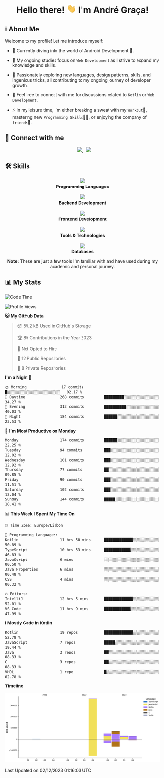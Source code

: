 <h1 align="center">Hello there! <img src="https://raw.githubusercontent.com/ABSphreak/ABSphreak/master/gifs/Hi.gif" width="30"> I'm André Graça!</h1>

## ℹ️ About Me

Welcome to my profile! Let me introduce myself:

- 🔭 Currently diving into the world of Android Development 📱.

- 🌱 My ongoing studies focus on `Web Development` as I strive to expand my knowledge and skills.
 
- 🚀 Passionately exploring new languages, design patterns, skills, and ingenious tricks, all contributing to my ongoing journey of developer growth.

- 💬 Feel free to connect with me for discussions related to `Kotlin` or `Web Development`.

- ⚡ In my leisure time, I'm either breaking a sweat with my `Workout`💪, mastering new `Programming Skills`👨‍💻, or enjoying the company of `friends`👥.

## 🤝 Connect with me

<p align="center">
  <a style="margin-left: 10px;" target="_blank" href="mailto:sindrome.gracinha@gmail.com">
    <img width="50px" src="https://play-lh.googleusercontent.com/KSuaRLiI_FlDP8cM4MzJ23ml3og5Hxb9AapaGTMZ2GgR103mvJ3AAnoOFz1yheeQBBI">
  </a>
  <a style="margin-left: 10px;" target="_blank" href="https://twitter.com/Andre_Graca3">
    <img src="https://skillicons.dev/icons?i=twitter">
  </a>
</p>

## 🛠️ Skills

<div align="center">
  <p align="center">
    <img src="https://skillicons.dev/icons?i=kotlin,java,js,ts,python,c&perline=6" /><br/>
    <b>Programming Languages</b><br/><br/>
    <img src="https://skillicons.dev/icons?i=spring,nodejs,express&perline=5" /><br/>
    <b>Backend Development</b><br/><br/>
    <img src="https://skillicons.dev/icons?i=react,nextjs,html,css,bootstrap,tailwind&perline=6" /><br/>
    <b>Frontend Development</b><br/><br/>
    <img src="https://skillicons.dev/icons?i=docker,linux,bash,git,github,androidstudio,jenkins,postman&perline=9" /><br/>
    <b>Tools & Technologies</b><br/><br/>
    <img src="https://skillicons.dev/icons?i=postgres,mongodb&perline=2" /><br/>
    <b>Databases</b>
  </p> 
  <p align="center"><b>Note:</b> These are just a few tools I'm familiar with and have used during my academic and personal journey.</p>
</div>

## 📊 My Stats

<!--START_SECTION:waka-->
![Code Time](http://img.shields.io/badge/Code%20Time-420%20hrs%2043%20mins-blue)

![Profile Views](http://img.shields.io/badge/Profile%20Views-0-blue)

**🐱 My GitHub Data** 

> 📦 55.2 kB Used in GitHub's Storage 
 > 
> 🏆 85 Contributions in the Year 2023
 > 
> 🚫 Not Opted to Hire
 > 
> 📜 12 Public Repositories 
 > 
> 🔑 8 Private Repositories 
 > 
**I'm a Night 🦉** 

```text
🌞 Morning                17 commits          █░░░░░░░░░░░░░░░░░░░░░░░░   02.17 % 
🌆 Daytime                268 commits         █████████░░░░░░░░░░░░░░░░   34.27 % 
🌃 Evening                313 commits         ██████████░░░░░░░░░░░░░░░   40.03 % 
🌙 Night                  184 commits         ██████░░░░░░░░░░░░░░░░░░░   23.53 % 
```
📅 **I'm Most Productive on Monday** 

```text
Monday                   174 commits         ██████░░░░░░░░░░░░░░░░░░░   22.25 % 
Tuesday                  94 commits          ███░░░░░░░░░░░░░░░░░░░░░░   12.02 % 
Wednesday                101 commits         ███░░░░░░░░░░░░░░░░░░░░░░   12.92 % 
Thursday                 77 commits          ██░░░░░░░░░░░░░░░░░░░░░░░   09.85 % 
Friday                   90 commits          ███░░░░░░░░░░░░░░░░░░░░░░   11.51 % 
Saturday                 102 commits         ███░░░░░░░░░░░░░░░░░░░░░░   13.04 % 
Sunday                   144 commits         █████░░░░░░░░░░░░░░░░░░░░   18.41 % 
```


📊 **This Week I Spent My Time On** 

```text
🕑︎ Time Zone: Europe/Lisbon

💬 Programming Languages: 
Kotlin                   11 hrs 50 mins      █████████████░░░░░░░░░░░░   50.89 % 
TypeScript               10 hrs 53 mins      ████████████░░░░░░░░░░░░░   46.83 % 
JavaScript               6 mins              ░░░░░░░░░░░░░░░░░░░░░░░░░   00.50 % 
Java Properties          6 mins              ░░░░░░░░░░░░░░░░░░░░░░░░░   00.48 % 
CSS                      4 mins              ░░░░░░░░░░░░░░░░░░░░░░░░░   00.32 % 

🔥 Editors: 
IntelliJ                 12 hrs 5 mins       █████████████░░░░░░░░░░░░   52.01 % 
VS Code                  11 hrs 9 mins       ████████████░░░░░░░░░░░░░   47.99 % 
```

**I Mostly Code in Kotlin** 

```text
Kotlin                   19 repos            █████████████░░░░░░░░░░░░   52.78 % 
JavaScript               7 repos             █████░░░░░░░░░░░░░░░░░░░░   19.44 % 
Java                     3 repos             ██░░░░░░░░░░░░░░░░░░░░░░░   08.33 % 
C                        3 repos             ██░░░░░░░░░░░░░░░░░░░░░░░   08.33 % 
VHDL                     1 repo              █░░░░░░░░░░░░░░░░░░░░░░░░   02.78 % 
```



**Timeline**

![Lines of Code chart](https://raw.githubusercontent.com/AndreGraca3/AndreGraca3/main/assets/bar_graph.png)


 Last Updated on 02/12/2023 01:16:03 UTC
<!--END_SECTION:waka-->
